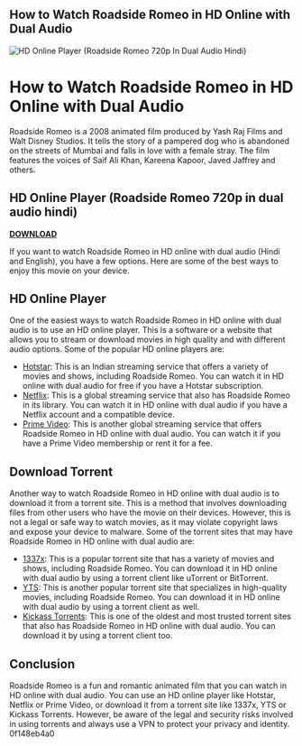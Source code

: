 ## How to Watch Roadside Romeo in HD Online with Dual Audio

 
![HD Online Player (Roadside Romeo 720p In Dual Audio Hindi)](https://a1.sndcdn.com/images/default_avatar_large.png)

 
# How to Watch Roadside Romeo in HD Online with Dual Audio
 
Roadside Romeo is a 2008 animated film produced by Yash Raj Films and Walt Disney Studios. It tells the story of a pampered dog who is abandoned on the streets of Mumbai and falls in love with a female stray. The film features the voices of Saif Ali Khan, Kareena Kapoor, Javed Jaffrey and others.
 
## HD Online Player (Roadside Romeo 720p in dual audio hindi)


[**DOWNLOAD**](https://www.google.com/url?q=https%3A%2F%2Furllio.com%2F2tKc6D&sa=D&sntz=1&usg=AOvVaw2MilbJjR7MQrFVh2viTJRc)

 
If you want to watch Roadside Romeo in HD online with dual audio (Hindi and English), you have a few options. Here are some of the best ways to enjoy this movie on your device.
 
## HD Online Player
 
One of the easiest ways to watch Roadside Romeo in HD online with dual audio is to use an HD online player. This is a software or a website that allows you to stream or download movies in high quality and with different audio options. Some of the popular HD online players are:
 
- [Hotstar](https://www.hotstar.com/in/movies/roadside-romeo/1000103054/watch): This is an Indian streaming service that offers a variety of movies and shows, including Roadside Romeo. You can watch it in HD online with dual audio for free if you have a Hotstar subscription.
- [Netflix](https://www.netflix.com/in/title/70111470): This is a global streaming service that also has Roadside Romeo in its library. You can watch it in HD online with dual audio if you have a Netflix account and a compatible device.
- [Prime Video](https://www.primevideo.com/detail/Roadside-Romeo/0L3QY9J9Z7FJ5Z7W8X3Q5Z5V0O): This is another global streaming service that offers Roadside Romeo in HD online with dual audio. You can watch it if you have a Prime Video membership or rent it for a fee.

## Download Torrent
 
Another way to watch Roadside Romeo in HD online with dual audio is to download it from a torrent site. This is a method that involves downloading files from other users who have the movie on their devices. However, this is not a legal or safe way to watch movies, as it may violate copyright laws and expose your device to malware. Some of the torrent sites that may have Roadside Romeo in HD online with dual audio are:

- [1337x](https://1337x.to/movie/14732/Roadside-Romeo-2008/): This is a popular torrent site that has a variety of movies and shows, including Roadside Romeo. You can download it in HD online with dual audio by using a torrent client like uTorrent or BitTorrent.
- [YTS](https://yts.mx/movies/roadside-romeo-2008): This is another popular torrent site that specializes in high-quality movies, including Roadside Romeo. You can download it in HD online with dual audio by using a torrent client as well.
- [Kickass Torrents](https://katcr.co/torrent/3478586/roadside-romeo-2008-hindi-720p-web-dl-x264-aac-taar.html): This is one of the oldest and most trusted torrent sites that also has Roadside Romeo in HD online with dual audio. You can download it by using a torrent client too.

## Conclusion
 
Roadside Romeo is a fun and romantic animated film that you can watch in HD online with dual audio. You can use an HD online player like Hotstar, Netflix or Prime Video, or download it from a torrent site like 1337x, YTS or Kickass Torrents. However, be aware of the legal and security risks involved in using torrents and always use a VPN to protect your privacy and identity.
 0f148eb4a0
